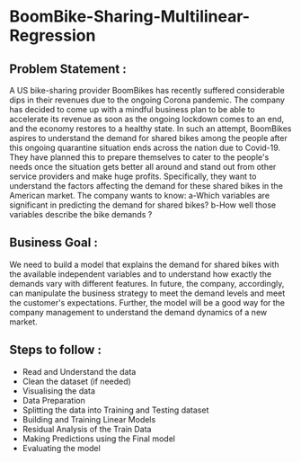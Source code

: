 # BoomBike-Sharing-Multilinear-Regression
## Problem Statement :
A US bike-sharing provider BoomBikes has recently suffered considerable dips in their revenues due to the ongoing Corona pandemic. The company has decided to come up with a mindful business plan to be able to accelerate its revenue as soon as the ongoing lockdown comes to an end, and the economy restores to a healthy state. In such an attempt, BoomBikes aspires to understand the demand for shared bikes among the people after this ongoing quarantine situation ends across the nation due to Covid-19. They have planned this to prepare themselves to cater to the people's needs once the situation gets better all around and stand out from other service providers and make huge profits. Specifically, they want to understand the factors affecting the demand for these shared bikes in the American market. The company wants to know: a-Which variables are significant in predicting the demand for shared bikes? b-How well those variables describe the bike demands ?

## Business Goal :
We need to build a model that explains the demand for shared bikes with the available independent variables and to understand how exactly the demands vary with different features. In future, the company, accordingly, can manipulate the business strategy to meet the demand levels and meet the customer's expectations. Further, the model will be a good way for the company management to understand the demand dynamics of a new market.

## Steps to follow :
- Read and Understand the data
- Clean the dataset (if needed)
- Visualising the data
- Data Preparation
- Splitting the data into Training and Testing dataset
- Building and Training Linear Models
- Residual Analysis of the Train Data
- Making Predictions using the Final model
- Evaluating the model
